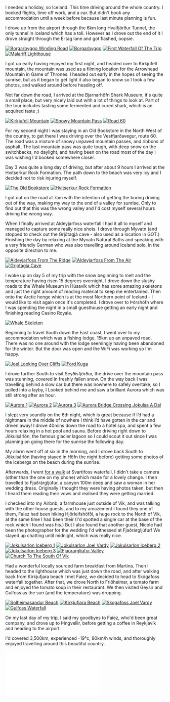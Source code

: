 <!--moml:meta
Title: 2017 Iceland Roadtrip
Date: 2017-11-01
Hero: jokulsarlon-beach
Intro: I hired a car and spent 10 days driving 3,500km around Iceland exploring fjords, mountains, and even eating some shark.
-->

I needed a holiday, so Iceland. This time driving around the whole country. I booked flights, time off work, and a car. But didn't book any accommodation until a week before because last minute planning is fun.

I drove up from the airport through the 6km long Hvalfjörður Tunnel, the only tunnel in Iceland which has a toll. However as I drove out the end of it I drove straight through the E-tag lane and got flashed, oopsie.

<div class="gallery">
    <a href="/2017-iceland-roadtrip/borgarbyggo-winding-road-2000.jpg"><img alt="Borgarbyggo Winding Road" srcset="/2014-barcelona/borgarbyggo-winding-road-400.jpg, /2017-iceland-roadtrip/borgarbyggo-winding-road-800.jpg 800w, /2017-iceland-roadtrip/borgarbyggo-winding-road-1200.jpg 1200w, /2017-iceland-roadtrip/borgarbyggo-winding-road-1600.jpg 1600w, /2017-iceland-roadtrip/borgarbyggo-winding-road-2000.jpg 2000w" src="/2017-iceland-roadtrip/borgarbyggo-winding-road-400.jpg"></a>
    <a href="/2017-iceland-roadtrip/borgarbyggo-2000.jpg"><img alt="Borgarbyggo" srcset="/2014-barcelona/borgarbyggo-400.jpg, /2017-iceland-roadtrip/borgarbyggo-800.jpg 800w, /2017-iceland-roadtrip/borgarbyggo-1200.jpg 1200w, /2017-iceland-roadtrip/borgarbyggo-1600.jpg 1600w, /2017-iceland-roadtrip/borgarbyggo-2000.jpg 2000w" src="/2017-iceland-roadtrip/borgarbyggo-400.jpg"></a>
    <a href="/2017-iceland-roadtrip/first-waterfall-of-the-trip-2000.jpg"><img alt="First Waterfall Of The Trip" srcset="/2014-barcelona/first-waterfall-of-the-trip-400.jpg, /2017-iceland-roadtrip/first-waterfall-of-the-trip-800.jpg 800w, /2017-iceland-roadtrip/first-waterfall-of-the-trip-1200.jpg 1200w, /2017-iceland-roadtrip/first-waterfall-of-the-trip-1600.jpg 1600w, /2017-iceland-roadtrip/first-waterfall-of-the-trip-2000.jpg 2000w" src="/2017-iceland-roadtrip/first-waterfall-of-the-trip-400.jpg"></a>
    <a href="/2017-iceland-roadtrip/malariff-lighthouse-2000.jpg"><img alt="Malariff Lighthouse" srcset="/2014-barcelona/malariff-lighthouse-400.jpg, /2017-iceland-roadtrip/malariff-lighthouse-800.jpg 800w, /2017-iceland-roadtrip/malariff-lighthouse-1200.jpg 1200w, /2017-iceland-roadtrip/malariff-lighthouse-1600.jpg 1600w, /2017-iceland-roadtrip/malariff-lighthouse-2000.jpg 2000w" src="/2017-iceland-roadtrip/malariff-lighthouse-400.jpg"></a>
</div>

I got up early having enjoyed my first night, and headed over to Kirkjufell mountain, the mountain was used as a filming location for the Arrowhead Mountain in Game of Thrones. I headed out early in the hopes of seeing the sunrise, but as it began to get light it also began to snow so I took a few photos, and walked around before heading off.

Not far down the road, I arrived at the Bjarnarhöfn Shark Museum, it's quite a small place, but very nicely laid out with a lot of things to look at. Part of the tour includes tasting some fermented and cured shark, which is an acquired taste ;)

<div class="gallery">
    <a href="/2017-iceland-roadtrip/kirkjufell-mountain-2000.jpg"><img alt="Kirkjufell Mountain" srcset="/2014-barcelona/kirkjufell-mountain-400.jpg, /2017-iceland-roadtrip/kirkjufell-mountain-800.jpg 800w, /2017-iceland-roadtrip/kirkjufell-mountain-1200.jpg 1200w, /2017-iceland-roadtrip/kirkjufell-mountain-1600.jpg 1600w, /2017-iceland-roadtrip/kirkjufell-mountain-2000.jpg 2000w" src="/2017-iceland-roadtrip/kirkjufell-mountain-400.jpg"></a>
    <a href="/2017-iceland-roadtrip/snowy-mountain-pass-2000.jpg"><img alt="Snowy Mountain Pass" srcset="/2014-barcelona/snowy-mountain-pass-400.jpg, /2017-iceland-roadtrip/snowy-mountain-pass-800.jpg 800w, /2017-iceland-roadtrip/snowy-mountain-pass-1200.jpg 1200w, /2017-iceland-roadtrip/snowy-mountain-pass-1600.jpg 1600w, /2017-iceland-roadtrip/snowy-mountain-pass-2000.jpg 2000w" src="/2017-iceland-roadtrip/snowy-mountain-pass-400.jpg"></a>
    <a href="/2017-iceland-roadtrip/road-60-2000.jpg"><img alt="Road 60" srcset="/2014-barcelona/road-60-400.jpg, /2017-iceland-roadtrip/road-60-800.jpg 800w, /2017-iceland-roadtrip/road-60-1200.jpg 1200w, /2017-iceland-roadtrip/road-60-1600.jpg 1600w, /2017-iceland-roadtrip/road-60-2000.jpg 2000w" src="/2017-iceland-roadtrip/road-60-400.jpg"></a>
</div>

For my second night I was staying in an Old Bookstore in the North West of the country, to get there I was driving over the Vestfjarðavegur, route 60. The road was a mixture of snowy unpaved mountain passes, and ribbons of asphalt. The last mountain pass was quite tough, with deep snow on the switchbacks, no daylight, and having been on the road most of the day I was wishing I'd booked somewhere closer.

Day 3 was quite a long day of driving, but after about 9 hours I arrived at the Hvítserkur Rock Formation. The path down to the beach was very icy and I decided not to risk injuring myself.

<div class="gallery">
    <a href="/2017-iceland-roadtrip/the-old-bookstore-2000.jpg"><img alt="The Old Bookstore" srcset="/2014-barcelona/the-old-bookstore-400.jpg, /2017-iceland-roadtrip/the-old-bookstore-800.jpg 800w, /2017-iceland-roadtrip/the-old-bookstore-1200.jpg 1200w, /2017-iceland-roadtrip/the-old-bookstore-1600.jpg 1600w, /2017-iceland-roadtrip/the-old-bookstore-2000.jpg 2000w" src="/2017-iceland-roadtrip/the-old-bookstore-400.jpg"></a>
    <a href="/2017-iceland-roadtrip/hvitserkur-rock-formation-2000.jpg"><img alt="Hvitserkur Rock Formation" srcset="/2014-barcelona/hvitserkur-rock-formation-400.jpg, /2017-iceland-roadtrip/hvitserkur-rock-formation-800.jpg 800w, /2017-iceland-roadtrip/hvitserkur-rock-formation-1200.jpg 1200w, /2017-iceland-roadtrip/hvitserkur-rock-formation-1600.jpg 1600w, /2017-iceland-roadtrip/hvitserkur-rock-formation-2000.jpg 2000w" src="/2017-iceland-roadtrip/hvitserkur-rock-formation-400.jpg"></a>
</div>

I got out on the road at 7am with the intention of getting the boring driving out of the way, making my way to the end of a valley for sunrise. Only to find out that this was the wrong valley and I'd cost myself several hours driving the wrong way.

When I finally arrived at Aldeyjarfoss waterfall I had it all to myself and managed to capture some really nice shots. I drove through Myvatn (and stopped to check out the Grjótagjá cave - also used as a location in GOT.) Finishing the day by relaxing at the Myvatn Natural Baths and speaking with a very friendly German who was also travelling around Iceland solo, in the opposite direction to me.

<div class="gallery">
    <a href="/2017-iceland-roadtrip/aldeyjarfoss-from-the-ridge-2000.jpg"><img alt="Aldeyjarfoss From The Ridge" srcset="/2014-barcelona/aldeyjarfoss-from-the-ridge-400.jpg, /2017-iceland-roadtrip/aldeyjarfoss-from-the-ridge-800.jpg 800w, /2017-iceland-roadtrip/aldeyjarfoss-from-the-ridge-1200.jpg 1200w, /2017-iceland-roadtrip/aldeyjarfoss-from-the-ridge-1600.jpg 1600w, /2017-iceland-roadtrip/aldeyjarfoss-from-the-ridge-2000.jpg 2000w" src="/2017-iceland-roadtrip/aldeyjarfoss-from-the-ridge-400.jpg"></a>
    <a href="/2017-iceland-roadtrip/aldeyjarfoss-from-the-air-2000.jpg"><img alt="Aldeyjarfoss From The Air" srcset="/2014-barcelona/aldeyjarfoss-from-the-air-400.jpg, /2017-iceland-roadtrip/aldeyjarfoss-from-the-air-800.jpg 800w, /2017-iceland-roadtrip/aldeyjarfoss-from-the-air-1200.jpg 1200w, /2017-iceland-roadtrip/aldeyjarfoss-from-the-air-1600.jpg 1600w, /2017-iceland-roadtrip/aldeyjarfoss-from-the-air-2000.jpg 2000w" src="/2017-iceland-roadtrip/aldeyjarfoss-from-the-air-400.jpg"></a>
    <a href="/2017-iceland-roadtrip/grjotagja-cave-2000.jpg"><img alt="Grjotagja Cave" srcset="/2014-barcelona/grjotagja-cave-400.jpg, /2017-iceland-roadtrip/grjotagja-cave-800.jpg 800w, /2017-iceland-roadtrip/grjotagja-cave-1200.jpg 1200w, /2017-iceland-roadtrip/grjotagja-cave-1600.jpg 1600w, /2017-iceland-roadtrip/grjotagja-cave-2000.jpg 2000w" src="/2017-iceland-roadtrip/grjotagja-cave-400.jpg"></a>
</div>

I woke up on day 5 of my trip with the snow beginning to melt and the temperature having risen 15 degrees overnight. I drove down the slushy roads to the Whale Museum in Húsavík which has some amazing skeletons and just the right amount of reading material to keep me entertained. Then onto the Arctic henge which is at the most Northern point of Iceland - I would like to visit again once it's completed. I drove over to Þórshöfn where I was spending the night in a small guesthouse getting an early night and finishing reading Casino Royale.

<div class="gallery">
    <a href="/2017-iceland-roadtrip/whale-skeleton-2000.jpg"><img alt="Whale Skeleton" srcset="/2014-barcelona/whale-skeleton-400.jpg, /2017-iceland-roadtrip/whale-skeleton-800.jpg 800w, /2017-iceland-roadtrip/whale-skeleton-1200.jpg 1200w, /2017-iceland-roadtrip/whale-skeleton-1600.jpg 1600w, /2017-iceland-roadtrip/whale-skeleton-2000.jpg 2000w" src="/2017-iceland-roadtrip/whale-skeleton-400.jpg"></a>
</div>

Beginning to travel South down the East coast, I went over to my accommodation which was a fishing lodge, 15km up an unpaved road. There was no one around with the lodge seemingly having been abandoned for the winter. But the door was open and the WiFi was working so I'm happy.

<div class="gallery">
    <a href="/2017-iceland-roadtrip/joel-looking-over-cliffs-2000.jpg"><img alt="Joel Looking Over Cliffs" srcset="/2014-barcelona/joel-looking-over-cliffs-400.jpg, /2017-iceland-roadtrip/joel-looking-over-cliffs-800.jpg 800w, /2017-iceland-roadtrip/joel-looking-over-cliffs-1200.jpg 1200w, /2017-iceland-roadtrip/joel-looking-over-cliffs-1600.jpg 1600w, /2017-iceland-roadtrip/joel-looking-over-cliffs-2000.jpg 2000w" src="/2017-iceland-roadtrip/joel-looking-over-cliffs-400.jpg"></a>
    <a href="/2017-iceland-roadtrip/ford-kuga-2000.jpg"><img alt="Ford Kuga" srcset="/2014-barcelona/ford-kuga-400.jpg, /2017-iceland-roadtrip/ford-kuga-800.jpg 800w, /2017-iceland-roadtrip/ford-kuga-1200.jpg 1200w, /2017-iceland-roadtrip/ford-kuga-1600.jpg 1600w, /2017-iceland-roadtrip/ford-kuga-2000.jpg 2000w" src="/2017-iceland-roadtrip/ford-kuga-400.jpg"></a>
</div>

I drove further South to visit Seyðisfjörður, the drive over the mountain pass was stunning, covered in freshly fallen snow. On the way back I was travelling behind a slow car but there was nowhere to safely overtake, so I pulled into a layby, I Looked behind me and saw a brilliant Aurora which was still strong after an hour.

<div class="gallery">
    <a href="/2017-iceland-roadtrip/aurora-1-2000.jpg"><img alt="Aurora 1" srcset="/2014-barcelona/aurora-1-400.jpg, /2017-iceland-roadtrip/aurora-1-800.jpg 800w, /2017-iceland-roadtrip/aurora-1-1200.jpg 1200w, /2017-iceland-roadtrip/aurora-1-1600.jpg 1600w, /2017-iceland-roadtrip/aurora-1-2000.jpg 2000w" src="/2017-iceland-roadtrip/aurora-1-400.jpg"></a>
    <a href="/2017-iceland-roadtrip/aurora-2-2000.jpg"><img alt="Aurora 2" srcset="/2014-barcelona/aurora-2-400.jpg, /2017-iceland-roadtrip/aurora-2-800.jpg 800w, /2017-iceland-roadtrip/aurora-2-1200.jpg 1200w, /2017-iceland-roadtrip/aurora-2-1600.jpg 1600w, /2017-iceland-roadtrip/aurora-2-2000.jpg 2000w" src="/2017-iceland-roadtrip/aurora-2-400.jpg"></a>
    <a href="/2017-iceland-roadtrip/aurora-3-2000.jpg"><img alt="Aurora 3" srcset="/2014-barcelona/aurora-3-400.jpg, /2017-iceland-roadtrip/aurora-3-800.jpg 800w, /2017-iceland-roadtrip/aurora-3-1200.jpg 1200w, /2017-iceland-roadtrip/aurora-3-1600.jpg 1600w, /2017-iceland-roadtrip/aurora-3-2000.jpg 2000w" src="/2017-iceland-roadtrip/aurora-3-400.jpg"></a>
    <a href="/2017-iceland-roadtrip/aurora-bridge-crossing-jokulsa-a-dal-2000.jpg"><img alt="Aurora Bridge Crossing Jokulsa A Dal" srcset="/2014-barcelona/aurora-bridge-crossing-jokulsa-a-dal-400.jpg, /2017-iceland-roadtrip/aurora-bridge-crossing-jokulsa-a-dal-800.jpg 800w, /2017-iceland-roadtrip/aurora-bridge-crossing-jokulsa-a-dal-1200.jpg 1200w, /2017-iceland-roadtrip/aurora-bridge-crossing-jokulsa-a-dal-1600.jpg 1600w, /2017-iceland-roadtrip/aurora-bridge-crossing-jokulsa-a-dal-2000.jpg 2000w" src="/2017-iceland-roadtrip/aurora-bridge-crossing-jokulsa-a-dal-400.jpg"></a>
</div>

I slept very soundly on the 6th night, which is great because if I’d had a nightmare in the middle of nowhere I think I’d have gotten in the car and driven away! I drove 40mins down the road to a hotel spa, and spent a few hours relaxing in a hot pool and sauna. Before driving right down to Jökulsárlón, the famous glacier lagoon so I could scout it out since I was planning on going there for the sunrise the following day.

My alarm went off at six in the morning, and I drove back South to Jökulsárlón (having stayed in Höfn the night before) getting some photos of the icebergs on the beach during the sunrise.

Afterwards, I went [for a walk](https://www.strava.com/activities/1267825503) at Svartifoss waterfall, I didn't take a camera (other than the one on my phone) which made for a lovely change. I then travelled to Fjaðrárgljúfur, a canyon 100m deep and saw a woman in her wedding dress. Originally I thought they were having photos taken, but then I heard them reading their vows and realised they were getting married.

I checked into my Airbnb, a farmhouse just outside of Vik, and was talking with the other house guests, and to my amazement I found they one of them, Faiez had been hiking Hjörleifshöfði, a huge rock to the North of Vik, at the same time I had been their (I'd spotted a single car at the base of the rock which I found was his.) But I also found that another guest, Nicole had been the photographer for the wedding I'd witnessed at Fjaðrárgljúfur! We stayed up chatting until midnight, which was really nice.

<div class="gallery">
    <a href="/2017-iceland-roadtrip/jokulsarlon-iceberg-1-2000.jpg"><img alt="Jokulsarlon Iceberg 1" srcset="/2014-barcelona/jokulsarlon-iceberg-1-400.jpg, /2017-iceland-roadtrip/jokulsarlon-iceberg-1-800.jpg 800w, /2017-iceland-roadtrip/jokulsarlon-iceberg-1-1200.jpg 1200w, /2017-iceland-roadtrip/jokulsarlon-iceberg-1-1600.jpg 1600w, /2017-iceland-roadtrip/jokulsarlon-iceberg-1-2000.jpg 2000w" src="/2017-iceland-roadtrip/jokulsarlon-iceberg-1-400.jpg"></a>
    <a href="/2017-iceland-roadtrip/jokulsarlon-joel-vardy-2000.jpg"><img alt="Jokulsarlon Joel Vardy" srcset="/2014-barcelona/jokulsarlon-joel-vardy-400.jpg, /2017-iceland-roadtrip/jokulsarlon-joel-vardy-800.jpg 800w, /2017-iceland-roadtrip/jokulsarlon-joel-vardy-1200.jpg 1200w, /2017-iceland-roadtrip/jokulsarlon-joel-vardy-1600.jpg 1600w, /2017-iceland-roadtrip/jokulsarlon-joel-vardy-2000.jpg 2000w" src="/2017-iceland-roadtrip/jokulsarlon-joel-vardy-400.jpg"></a>
    <a href="/2017-iceland-roadtrip/jokulsarlon-iceberg-2-2000.jpg"><img alt="Jokulsarlon Iceberg 2" srcset="/2014-barcelona/jokulsarlon-iceberg-2-400.jpg, /2017-iceland-roadtrip/jokulsarlon-iceberg-2-800.jpg 800w, /2017-iceland-roadtrip/jokulsarlon-iceberg-2-1200.jpg 1200w, /2017-iceland-roadtrip/jokulsarlon-iceberg-2-1600.jpg 1600w, /2017-iceland-roadtrip/jokulsarlon-iceberg-2-2000.jpg 2000w" src="/2017-iceland-roadtrip/jokulsarlon-iceberg-2-400.jpg"></a>
    <a href="/2017-iceland-roadtrip/jokulsarlon-iceberg-3-2000.jpg"><img alt="Jokulsarlon Iceberg 3" srcset="/2014-barcelona/jokulsarlon-iceberg-3-400.jpg, /2017-iceland-roadtrip/jokulsarlon-iceberg-3-800.jpg 800w, /2017-iceland-roadtrip/jokulsarlon-iceberg-3-1200.jpg 1200w, /2017-iceland-roadtrip/jokulsarlon-iceberg-3-1600.jpg 1600w, /2017-iceland-roadtrip/jokulsarlon-iceberg-3-2000.jpg 2000w" src="/2017-iceland-roadtrip/jokulsarlon-iceberg-3-400.jpg"></a>
    <a href="/2017-iceland-roadtrip/fjaorargljufur-valley-2000.jpg"><img alt="Fjaorargljufur Valley" srcset="/2014-barcelona/fjaorargljufur-valley-400.jpg, /2017-iceland-roadtrip/fjaorargljufur-valley-800.jpg 800w, /2017-iceland-roadtrip/fjaorargljufur-valley-1200.jpg 1200w, /2017-iceland-roadtrip/fjaorargljufur-valley-1600.jpg 1600w, /2017-iceland-roadtrip/fjaorargljufur-valley-2000.jpg 2000w" src="/2017-iceland-roadtrip/fjaorargljufur-valley-400.jpg"></a>
    <a href="/2017-iceland-roadtrip/church-to-the-south-of-vik-2000.jpg"><img alt="Church To The South Of Vik" srcset="/2014-barcelona/church-to-the-south-of-vik-400.jpg, /2017-iceland-roadtrip/church-to-the-south-of-vik-800.jpg 800w, /2017-iceland-roadtrip/church-to-the-south-of-vik-1200.jpg 1200w, /2017-iceland-roadtrip/church-to-the-south-of-vik-1600.jpg 1600w, /2017-iceland-roadtrip/church-to-the-south-of-vik-2000.jpg 2000w" src="/2017-iceland-roadtrip/church-to-the-south-of-vik-400.jpg"></a>
</div>

Had a wonderful locally sourced farm breakfast from Martina. Then I headed to the lighthouse which was just down the road, and after walking back from Kirkjufjara beach I met Faiez, we decided to head to Skógafoss waterfall together. After that, we drove North to Friðheimar, a tomato farm and enjoyed the tomato soup in their restaurant. We then visited Geysir and Gulfoss as the sun (and the temperature) was dropping.

<div class="gallery">
    <a href="/2017-iceland-roadtrip/solheimasandur-beach-2000.jpg"><img alt="Solheimasandur Beach" srcset="/2014-barcelona/solheimasandur-beach-400.jpg, /2017-iceland-roadtrip/solheimasandur-beach-800.jpg 800w, /2017-iceland-roadtrip/solheimasandur-beach-1200.jpg 1200w, /2017-iceland-roadtrip/solheimasandur-beach-1600.jpg 1600w, /2017-iceland-roadtrip/solheimasandur-beach-2000.jpg 2000w" src="/2017-iceland-roadtrip/solheimasandur-beach-400.jpg"></a>
    <a href="/2017-iceland-roadtrip/kirkjufjara-beach-2000.jpg"><img alt="Kirkjufjara Beach" srcset="/2014-barcelona/kirkjufjara-beach-400.jpg, /2017-iceland-roadtrip/kirkjufjara-beach-800.jpg 800w, /2017-iceland-roadtrip/kirkjufjara-beach-1200.jpg 1200w, /2017-iceland-roadtrip/kirkjufjara-beach-1600.jpg 1600w, /2017-iceland-roadtrip/kirkjufjara-beach-2000.jpg 2000w" src="/2017-iceland-roadtrip/kirkjufjara-beach-400.jpg"></a>
    <a href="/2017-iceland-roadtrip/skogafoss-joel-vardy-2000.jpg"><img alt="Skogafoss Joel Vardy" srcset="/2014-barcelona/skogafoss-joel-vardy-400.jpg, /2017-iceland-roadtrip/skogafoss-joel-vardy-800.jpg 800w, /2017-iceland-roadtrip/skogafoss-joel-vardy-1200.jpg 1200w, /2017-iceland-roadtrip/skogafoss-joel-vardy-1600.jpg 1600w, /2017-iceland-roadtrip/skogafoss-joel-vardy-2000.jpg 2000w" src="/2017-iceland-roadtrip/skogafoss-joel-vardy-400.jpg"></a>
    <a href="/2017-iceland-roadtrip/gulfoss-waterfall-2000.jpg"><img alt="Gulfoss Waterfall" srcset="/2014-barcelona/gulfoss-waterfall-400.jpg, /2017-iceland-roadtrip/gulfoss-waterfall-800.jpg 800w, /2017-iceland-roadtrip/gulfoss-waterfall-1200.jpg 1200w, /2017-iceland-roadtrip/gulfoss-waterfall-1600.jpg 1600w, /2017-iceland-roadtrip/gulfoss-waterfall-2000.jpg 2000w" src="/2017-iceland-roadtrip/gulfoss-waterfall-400.jpg"></a>
</div>

On my last day of my trip, I said my goodbyes to Faiez, who'd been great company, and drove up to Þingvellir, before getting a coffee in Reykjavík and heading to the airport.

I'd covered 3,500km, experienced -19°c, 90km/h winds, and thoroughly enjoyed travelling around this beautiful country.

<div class="video aspect-16-9">
    <iframe src="//player.vimeo.com/video/242446540" frameborder="0" webkitallowfullscreen mozallowfullscreen allowfullscreen></iframe>
</div>
